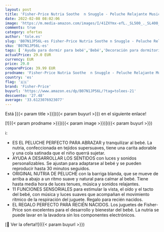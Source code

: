 ```yaml
---
layout: post
title: 'Fisher-Price Nutria Soothe  n Snuggle - Peluche Relajante Musical - Con Movimiento  Sonidos y Luces Relajantes - Regalo para Bebés de 0+ Meses'
date: 2022-02-08 08:02:06
image: 'https://m.media-amazon.com/images/I/41ZXYmx-efL._SL500_._SL400_.jpg'
comments: true
category: ofertas
author: 'tole.es'
slug: 'B07N1JP56L-es Fisher-Price Nutria Soothe n Snuggle - Peluche Relajante...'
sku: 'B07N1JP56L-es'
tags: [ 'Ayuda para dormir para bebé','Bebé','Decoración para dormitorio de bebé','Dormitorio','bebés','fisher-price', ]
actualPrice: 29.0 EUR
currency: EUR
price: 29.0
comparePrice: 39.99 EUR
prodname: 'Fisher-Price Nutria Soothe  n Snuggle - Peluche Relajante Musical - Con Movimiento  Sonidos y Luces Relajantes - Regalo para Bebés de 0+ Meses'
country: 'es'
flag: '🇪🇸'
brand: 'Fisher-Price'
buyurl: 'https://www.amazon.es/dp/B07N1JP56L/?tag=tolees-21'
descuento: '27.48'
average: '33.6123076923077'
---
```


Está [{{< param title >}}]({{< param buyurl >}}) en el siguiente enlace!

[![{{< param prodname >}}]({{< param image >}})]({{< param buyurl >}})

ℹ️:

- ES EL PELUCHE PERFECTO PARA ABRAZAR y tranquilizar al bebé. La nutria, confeccionada en tejidos supersuaves, tiene una carita adorable y una cola satinada que el niño querrá sujetar.
- AYUDA A DESARROLLAR LOS SENTIDOS con luces y sonidos personalizables. Se ajustan para adaptarse al bebé y se pueden reproducir hasta 30 minutos seguidos.
- ORIGINAL NUTRIA DE PELUCHE con la barriga blanda, que se mueve de arriba a abajo a un ritmo suave y natural para calmar al bebé. Tiene hasta media hora de luces tenues, música y sonidos relajantes.
- 11 FUNCIONES SENSORIALES para estimular la vista, el oído y el tacto del bebé, con música y luces suaves que acompañan el movimiento rítmico de la respiración del juguete. Regalo para recién nacidos.
- EL REGALO PERFECTO PARA RECIÉN NACIDOS. Los juguetes de Fisher-Price son excelentes para el desarrollo y bienestar del bebé. La nutria se puede lavar en la lavadora sin los componentes electrónicos.

[🛒 Ver la oferta!!]({{< param buyurl >}})
